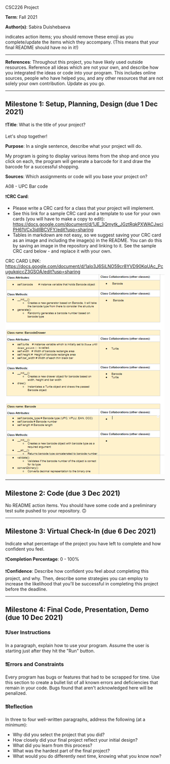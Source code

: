 CSC226 Project

**Term**: Fall 2021

️**Author(s)**: Sabira Duishebaeva

indicates action items; you should remove these emoji as you complete/update the items which they accompany. (This means that your final README should have no in it!)

---

**References**: 
Throughout this project, you have likely used outside resources. Reference all ideas which are not your own, and describe how you integrated the ideas or code into your program. This includes online sources, people who have helped you, and any other resources that are not solely your own contribution. Update as you go.

---

## Milestone 1: Setup, Planning, Design (due 1 Dec 2021)

❗️**Title**: What is the title of your project?

Let's shop together!

**Purpose**: In a single sentence, describe what your project will do.

My program is going to display various items from the shop and once you click on each,
the program will generate a barcode for it and draw the barcode for a successful shopping. 

**Sources**: Which assignments or code will you base your project on?

A08 - UPC Bar code

❗️**CRC Card**:
  - Please write a CRC card for a class that your project will implement.
  - See this link for a sample CRC card and a template to
  use for your own cards (you will have to make a copy to edit): https://docs.google.com/document/d/1JE_3Qmytk_JGztRqkPXWACJwciPH61VCx3idIlBCVFY/edit?usp=sharing
  - Tables in markdown are not easy, so we suggest saving your CRC card
  as an image and including the image(s) in the README. You can do this
  by saving an image in the repository and linking to it. See the sample CRC card below - and replace it with your own.
  

CRC CARD LINK: https://docs.google.com/document/d/1alo3J6SiLNO59cr8YVD90KqUAc_PcugukqiccZ3GSOA/edit?usp=sharing
![alt text](
image/SABIRA_CRC.PNG)


---

## Milestone 2: Code (due 3 Dec 2021)

No README action items. You should have some code and a preliminary test suite pushed to your repository. 🙃

---

## Milestone 3: Virtual Check-In (due 6 Dec 2021)

Indicate what percentage of the project you have left to complete and how confident you feel. 

❗️**Completion Percentage**: 0 - 100%

❗️**Confidence**: Describe how confident you feel about completing this project, and why. Then, describe some strategies you can employ to increase the likelihood that you'll be successful in completing this project before the deadline.

---

## Milestone 4: Final Code, Presentation, Demo (due 10 Dec 2021)

### ❗User Instructions
In a paragraph, explain how to use your program. Assume the user is starting just after they hit the "Run" button. 

### ❗Errors and Constraints
Every program has bugs or features that had to be scrapped for time. Use this section to create a bullet list of all known errors and deficiencies that remain in your code. Bugs found that aren't acknowledged here will be penalized.

### ❗Reflection
In three to four well-written paragraphs, address the following (at a minimum):
- Why did you select the project that you did?
- How closely did your final project reflect your initial design?
- What did you learn from this process?
- What was the hardest part of the final project?
- What would you do differently next time, knowing what you know now?
